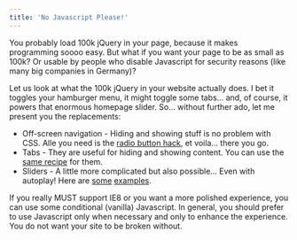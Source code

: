 ```yaml
---
title: 'No Javascript Please!'
---
```



You probably load 100k jQuery in your page, because it makes programming soooo easy. But what if you want your page to be as small as 100k? Or usable by people who disable Javascript for security reasons (like many big companies in Germany)?

Let us look at what the 100k jQuery in your website actually does. I bet it toggles your hamburger menu, it might toggle some tabs… and, of course, it powers that enormous homepage slider. So… without further ado, let me present you the replacements:

* Off-screen navigation - Hiding and showing stuff is no problem with CSS. Alle you need is the [radio button hack](http://www.sitepoint.com/pure-css-off-screen-navigation-menu/), et voila… there you go.
* Tabs - They are useful for hiding and showing content. You can use the [same recipe](http://stanhub.com/create-responsive-tabs-using-css-only-no-jquery/) for them.&nbsp;
* Sliders - A little more complicated but also possible… Even with autoplay! Here are [some](http://codepen.io/hw/pen/biEBz) [examples](http://xdesigns.net/2013/08/css-slider/).


If you really MUST support IE8 or you want a more polished experience, you can use some conditional (vanilla) Javascript. In general, you should prefer to use Javascript only when necessary and only to enhance the experience. You do not want your site to be broken without.